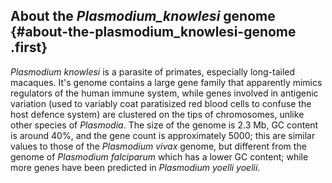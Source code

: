 About the *Plasmodium\_knowlesi* genome {#about-the-plasmodium_knowlesi-genome .first}
---------------------------------------

*Plasmodium knowlesi* is a parasite of primates, especially long-tailed
macaques. It\'s genome contains a large gene family that apparently
mimics regulators of the human immune system, while genes involved in
antigenic variation (used to variably coat paratisized red blood cells
to confuse the host defence system) are clustered on the tips of
chromosomes, unlike other species of *Plasmodia*. The size of the genome
is 2.3 Mb, GC content is around 40%, and the gene count is approximately
5000; this are similar values to those of the *Plasmodium vivax* genome,
but different from the genome of *Plasmodium falciparum* which has a
lower GC content; while more genes have been predicted in *Plasmodium
yoelli yoelii*.

